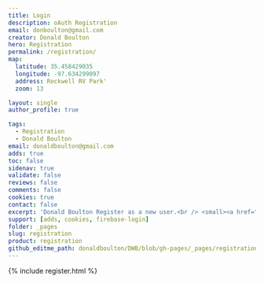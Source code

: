 ```yaml
---
title: Login
description: oAuth Registration
email: donboulton@gmail.com
creator: Donald Boulton
hero: Registration
permalink: /registration/
map:
  latitude: 35.458429035
  longitude: -97.634299097
  address: Rockwell RV Park'
  zoom: 13

layout: single
author_profile: true

tags:
  - Registration
  - Donald Boulton
email: donaldboulton@gmail.com
adds: true
toc: false
sidenav: true
validate: false
reviews: false
comments: false
cookies: true
contact: false
excerpt: 'Donald Boulton Register as a new user.<br /> <small><a href="https://github.com/donaldboulton/DWB/">Jekyll Gulp Travis CI Build</a></small><br /><br /> {::nomarkdown}<iframe style="display: inline-block;" src="https://ghbtns.com/github-btn.html?user=donaldboulton&repo=DWB&type=star&count=true&size=large" frameborder="0" scrolling="0" width="160px" height="30px"></iframe> <iframe style="display: inline-block;" src="https://ghbtns.com/github-btn.html?user=donaldboulton&repo=DWB&type=fork&count=true&size=large" frameborder="0" scrolling="0" width="158px" height="30px"></iframe>{:/nomarkdown}'
support: [adds, cookies, firebase-login]
folder: _pages
slug: registration
product: registration
github_editme_path: donaldboulton/DWB/blob/gh-pages/_pages/registration.md
---
```


{% include register.html %}